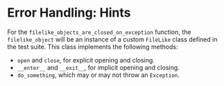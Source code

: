 # Error Handling: Hints

For the `filelike_objects_are_closed_on_exception` function, the
`filelike_object` will be an instance of a custom `FileLike` class defined in
the test suite. This class implements the following methods:

- `open` and `close`, for explicit opening and closing.
- `__enter__` and `__exit__`, for implicit opening and closing.
- `do_something`, which may or may not throw an `Exception`.
